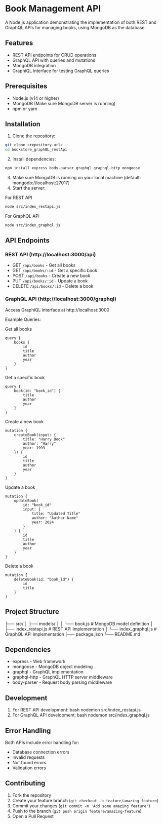 # Book Management API

A Node.js application demonstrating the implementation of both REST and GraphQL APIs for managing books, using MongoDB as the database.

## Features

- REST API endpoints for CRUD operations
- GraphQL API with queries and mutations
- MongoDB integration
- GraphiQL interface for testing GraphQL queries

## Prerequisites

- Node.js (v14 or higher)
- MongoDB (Make sure MongoDB server is running)
- npm or yarn

## Installation

1. Clone the repository:
```sh
git clone <repository-url>
cd bookstore_graphQL_restApi
```
2. Install dependencies:
```sh
npm install express body-parser graphql graphql-http mongoose
```
3. Make sure MongoDB is running on your local machine (default: mongodb://localhost:27017)
4. Start the server:

For REST API
```sh
node src/index_restapi.js
```
For GraphQL API
```sh
node src/index_graphql.js
```
## API Endpoints

### REST API (http://localhost:3000/api)

- GET `/api/books` - Get all books
- GET `/api/books/:id` - Get a specific book
- POST `/api/books` - Create a new book
- PUT `/api/books/:id` - Update a book
- DELETE `/api/books/:id` - Delete a book

### GraphQL API (http://localhost:3000/graphql)

Access GraphiQL interface at http://localhost:3000

Example Queries:

Get all books
```
query {
    books {
        id
        title
        author
        year
    }
}
```
Get a specific book
```
query {
    book(id: "book_id") {
        title
        author
        year
    }
}
```
Create a new book
```
mutation {
    createBook(input: {
        title: "Harry Book"
        author: "Harry"
        year: 1993
    }) {
        id
        title
        author
        year
    }
}
```
Update a book
```
mutation {
    updateBook(
        id: "book_id"
        input: {
            title: "Updated Title"
            author: "Author Name"
            year: 2024
        }
    ) {
        id
        title
        author
        year
    }
}
```
Delete a book
```
mutation {
    deleteBook(id: "book_id") {
        id
        title
    }
}
```
## Project Structure
├── src/
│ ├── models/
│ │ └── book.js # MongoDB model definition
│ ├── index_restapi.js # REST API implementation
│ └── index_graphql.js # GraphQL API implementation
├── package.json
└── README.md

## Dependencies

- express - Web framework
- mongoose - MongoDB object modeling
- graphql - GraphQL implementation
- graphql-http - GraphQL HTTP server middleware
- body-parser - Request body parsing middleware

## Development

1. For REST API development:
bash
nodemon src/index_restapi.js
2. For GraphQL API development:
bash
nodemon src/index_graphql.js
## Error Handling

Both APIs include error handling for:
- Database connection errors
- Invalid requests
- Not found errors
- Validation errors

## Contributing

1. Fork the repository
2. Create your feature branch (`git checkout -b feature/amazing-feature`)
3. Commit your changes (`git commit -m 'Add some amazing feature'`)
4. Push to the branch (`git push origin feature/amazing-feature`)
5. Open a Pull Request
